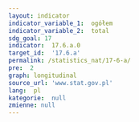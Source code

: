 ```yaml
---
layout: indicator
indicator_variable_1:  ogółem
indicator_variable_2:  total
sdg_goal: 17
indicator:  17.6.a.0
target_id:  '17.6.a'
permalink: /statistics_nat/17-6-a/
pre:  2
graph: longitudinal
source_url: 'www.stat.gov.pl'
lang:  pl
kategorie:  null
zmienne: null
---
```

